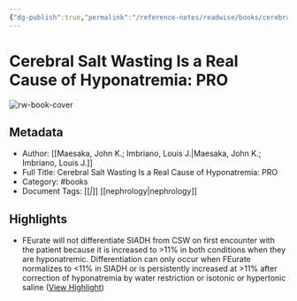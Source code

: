 ```yaml
---
{"dg-publish":true,"permalink":"/reference-notes/readwise/books/cerebral-salt-wasting-is-a-real-cause-of-hyponatremia-pro/"}
---
```


# Cerebral Salt Wasting Is a Real Cause of Hyponatremia: PRO

![rw-book-cover](https://readwise-assets.s3.amazonaws.com/media/reader/parsed_document_assets/51693251/cover-image-cover_taFmq10.jpg)

## Metadata
- Author: [[Maesaka, John K.; Imbriano, Louis J.\|Maesaka, John K.; Imbriano, Louis J.]]
- Full Title: Cerebral Salt Wasting Is a Real Cause of Hyponatremia: PRO
- Category: #books
- Document Tags: [[*\|*]] [[nephrology\|nephrology]]

## Highlights
- FEurate will not differentiate SIADH from CSW on first encounter with the patient because it is increased to >11% in both conditions when they are hyponatremic. Differentiation can only occur when FEurate normalizes to <11% in SIADH or is persistently increased at >11% after correction of hyponatremia by water restriction or isotonic or hypertonic saline ([View Highlight](https://read.readwise.io/read/01h012mvyc4xfcbmzpfhtrfwy6))
